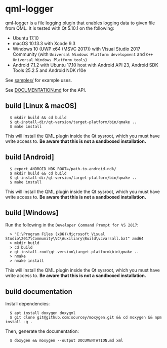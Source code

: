 qml-logger
==========

qml-logger is a file logging plugin that enables logging data to given file from QML. It is tested with Qt 5.10.1 on the
following:

- Ubuntu 17.10
- macOS 10.13.3 with Xcode 9.3
- Windows 10 (UWP x64 (MSVC 2017)) with Visual Studio 2017 Community (with `Universal Windows Platform development` and `C++ Universal Windows Platform tools`)
- Android 7.1.2 with Ubuntu 17.10 host with Android API 23, Android SDK Tools 25.2.5 and Android NDK r10e

See [samples/](samples/) for example uses.

See [DOCUMENTATION.md](DOCUMENTATION.md) for the API.

build [Linux & macOS]
---------------------

```
  $ mkdir build && cd build
  $ qt-install-dir/qt-version/target-platform/bin/qmake ..
  $ make install
```

This will install the QML plugin inside the Qt sysroot, which you must have write access to. **Be aware that this is not a sandboxed installation.**

build [Android]
---------------

```
  $ export ANDROID_NDK_ROOT=/path-to-android-ndk/
  $ mkdir build && cd build
  $ qt-install-dir/qt-version/target-platform/bin/qmake ..
  $ make install
```

This will install the QML plugin inside the Qt sysroot, which you must have write access to. **Be aware that this is not a sandboxed installation.**

build [Windows]
---------------

Run the following in the `Developer Command Prompt for VS 2017`:

```
  > "C:\Program Files (x86)\Microsoft Visual Studio\2017\Community\VC\Auxiliary\Build\vcvarsall.bat" amd64
  > mkdir build
  > cd build
  > qt-install-root\qt-version\target-platform\bin\qmake ..
  > nmake
  > nmake install
```

This will install the QML plugin inside the Qt sysroot, which you must have write access to. **Be aware that this is not a sandboxed installation.**

build documentation
-------------------

Install dependencies:
```
  $ apt install doxygen doxyqml
  $ git clone git@github.com:sourcey/moxygen.git && cd moxygen && npm install -g .
```

Then, generate the documentation:
```
  $ doxygen && moxygen --output DOCUMENTATION.md xml
```
